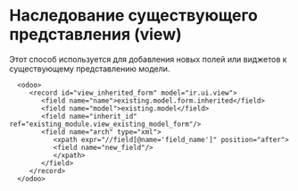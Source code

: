 # Наследование существующего представления (view)

Этот способ используется для добавления новых полей или виджетов к существующему представлению модели.

      <odoo>
         <record id="view_inherited_form" model="ir.ui.view">
            <field name="name">existing.model.form.inherited</field>
            <field name="model">existing.model</field>
            <field name="inherit_id" ref="existing_module.view_existing_model_form"/>
            <field name="arch" type="xml">
               <xpath expr="//field[@name='field_name']" position="after">
               <field name="new_field"/>
               </xpath>
            </field>
         </record>
      </odoo>




